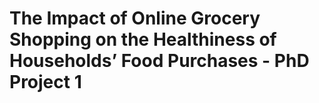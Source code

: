 # The Impact of Online Grocery Shopping on the Healthiness  of Households’ Food Purchases - PhD Project 1

